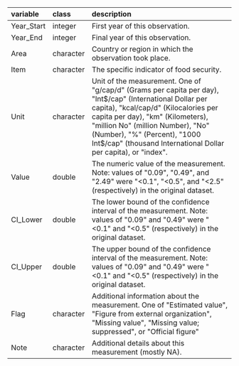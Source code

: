|variable   |class     |description                           |
|:----------|:---------|:-------------------------------------|
|Year_Start |integer   |First year of this observation. |
|Year_End   |integer   |Final year of this observation. |
|Area       |character |Country or region in which the observation took place. |
|Item       |character |The specific indicator of food security. |
|Unit       |character |Unit of the measurement. One of "g/cap/d" (Grams per capita per day), "Int$/cap" (International Dollar per capita), "kcal/cap/d" (Kilocalories per capita per day), "km" (Kilometers), "million No" (million Number), "No" (Number), "%" (Percent), "1000 Int$/cap" (thousand International Dollar per capita), or "index". |
|Value      |double    |The numeric value of the measurement. Note: values of "0.09", "0.49", and "2.49" were "<0.1", "<0.5", and "<2.5" (respectively) in the original dataset. |
|CI_Lower   |double    |The lower bound of the confidence interval of the measurement. Note: values of "0.09" and "0.49" were "<0.1" and "<0.5" (respectively) in the original dataset. |
|CI_Upper   |double    |The upper bound of the confidence interval of the measurement. Note: values of "0.09" and "0.49" were "<0.1" and "<0.5" (respectively) in the original dataset. |
|Flag       |character |Additional information about the measurement. One of "Estimated value", "Figure from external organization", "Missing value", "Missing value; suppressed", or "Official figure" |
|Note       |character |Additional details about this measurement (mostly NA). |

